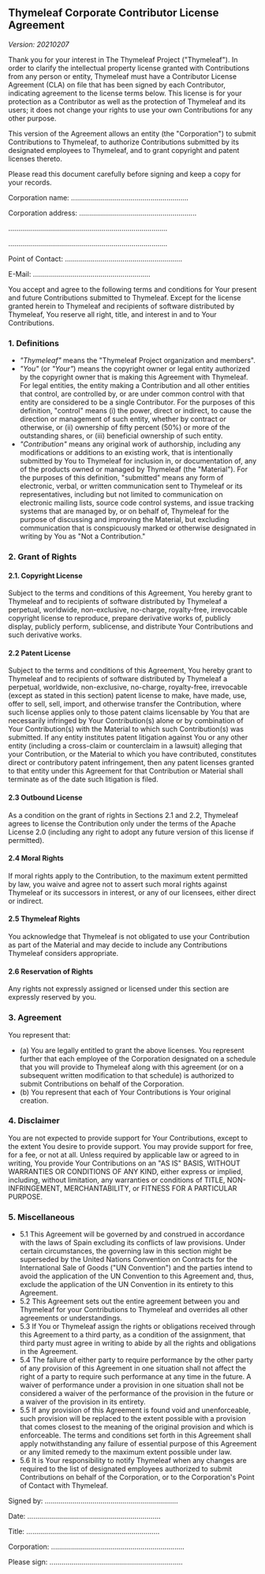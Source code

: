 Thymeleaf Corporate Contributor License Agreement
-------------------------------------------------

_Version: 20210207_

Thank you for your interest in The Thymeleaf Project ("Thymeleaf"). In order to
clarify the intellectual property license granted with Contributions from any
person or entity, Thymeleaf must have a Contributor License Agreement (CLA) on
file that has been signed by each Contributor, indicating agreement to the
license terms below. This license is for your protection as a Contributor as
well as the protection of Thymeleaf and its users; it does not change your
rights to use your own Contributions for any other purpose.

This version of the Agreement allows an entity (the "Corporation") to submit
Contributions to Thymeleaf, to authorize Contributions submitted by its
designated employees to Thymeleaf, and to grant copyright and patent licenses
thereto.

Please read this document carefully before signing and keep a copy for your
records.


Corporation name:    ...........................................................

Corporation address: ...........................................................

................................................................................

................................................................................

Point of Contact:    ...........................................................

E-Mail:              ...........................................................


You accept and agree to the following terms and conditions for Your present and
future Contributions submitted to Thymeleaf. Except for the license granted
herein to Thymeleaf and recipients of software distributed by Thymeleaf, You
reserve all right, title, and interest in and to Your Contributions.


### 1. Definitions

  * _"Thymeleaf"_ means the "Thymeleaf Project organization and members".
  * _"You"_ (or _"Your"_) means the copyright owner or legal entity authorized
    by the copyright owner that is making this Agreement with Thymeleaf. For
    legal entities, the entity making a Contribution and all other entities that
    control, are controlled by, or are under common control with that entity are
    considered to be a single Contributor. For the purposes of this definition,
    "control" means (i) the power, direct or indirect, to cause the direction or
    management of such entity, whether by contract or otherwise, or
    (ii) ownership of fifty percent (50%) or more of the outstanding shares, or
    (iii) beneficial ownership of such entity.
  * _"Contribution"_ means any original work of authorship, including any
    modifications or additions to an existing work, that is intentionally
    submitted by You to Thymeleaf for inclusion in, or documentation of, any of
    the products owned or managed by Thymeleaf (the "Material"). For the
    purposes of this definition, "submitted" means any form of electronic,
    verbal, or written communication sent to Thymeleaf or its representatives,
    including but not limited to communication on electronic mailing lists,
    source code control systems, and issue tracking systems that are managed by,
    or on behalf of, Thymeleaf for the purpose of discussing and improving the
    Material, but excluding communication that is conspicuously marked or
    otherwise designated in writing by You as "Not a Contribution."


### 2. Grant of Rights

#### 2.1. Copyright License

Subject to the terms and conditions of this Agreement, You hereby grant to
Thymeleaf and to recipients of software distributed by Thymeleaf a perpetual,
worldwide, non-exclusive, no-charge, royalty-free, irrevocable copyright license
to reproduce, prepare derivative works of, publicly display, publicly perform,
sublicense, and distribute Your Contributions and such derivative works.

#### 2.2 Patent License

Subject to the terms and conditions of this Agreement, You hereby grant to
Thymeleaf and to recipients of software distributed by Thymeleaf a perpetual,
worldwide, non-exclusive, no-charge, royalty-free, irrevocable (except as stated
in this section) patent license to make, have made, use, offer to sell, sell,
import, and otherwise transfer the Contribution, where such license applies only
to those patent claims licensable by You that are necessarily infringed by Your
Contribution(s) alone or by combination of Your Contribution(s) with the
Material to which such Contribution(s) was submitted. If any entity institutes
patent litigation against You or any other entity (including a cross-claim or
counterclaim in a lawsuit) alleging that your Contribution, or the Material to
which you have contributed, constitutes direct or contributory patent
infringement, then any patent licenses granted to that entity under this
Agreement for that Contribution or Material shall terminate as of the date such
litigation is filed.

#### 2.3 Outbound License

As a condition on the grant of rights in Sections 2.1 and 2.2, Thymeleaf agrees
to license the Contribution only under the terms of the Apache License 2.0
(including any right to adopt any future version of this license if permitted).

#### 2.4 Moral Rights

If moral rights apply to the Contribution, to the maximum extent permitted by
law, you waive and agree not to assert such moral rights against Thymeleaf or
its successors in interest, or any of our licensees, either direct or indirect.

#### 2.5 Thymeleaf Rights

You acknowledge that Thymeleaf is not obligated to use your Contribution as part
of the Material and may decide to include any Contributions Thymeleaf considers
appropriate.

#### 2.6 Reservation of Rights

Any rights not expressly assigned or licensed under this section are expressly
reserved by you.


### 3. Agreement

You represent that:

  * (a) You are legally entitled to grant the above licenses. You represent
    further that each employee of the Corporation designated on a schedule that
    you will provide to Thymeleaf along with this agreement (or on a subsequent
    written modification to that schedule) is authorized to submit Contributions
    on behalf of the Corporation.
  * (b) You represent that each of Your Contributions is Your original creation.


### 4. Disclaimer

You are not expected to provide support for Your Contributions, except to the
extent You desire to provide support. You may provide support for free, for a
fee, or not at all. Unless required by applicable law or agreed to in writing,
You provide Your Contributions on an "AS IS" BASIS, WITHOUT WARRANTIES OR
CONDITIONS OF ANY KIND, either express or implied, including, without
limitation, any warranties or conditions of TITLE, NON-INFRINGEMENT,
MERCHANTABILITY, or FITNESS FOR A PARTICULAR PURPOSE.


### 5. Miscellaneous

  * 5.1 This Agreement will be governed by and construed in accordance with the
        laws of Spain excluding its conflicts of law provisions. Under certain
        circumstances, the governing law in this section might be superseded by
        the United Nations Convention on Contracts for the International Sale
        of Goods ("UN Convention") and the parties intend to avoid the
        application of the UN Convention to this Agreement and, thus, exclude
        the application of the UN Convention in its entirety to this Agreement.
  * 5.2 This Agreement sets out the entire agreement between you and Thymeleaf
        for your Contributions to Thymeleaf and overrides all other agreements
        or understandings.
  * 5.3 If You or Thymeleaf assign the rights or obligations received through
        this Agreement to a third party, as a condition of the assignment, that
        third party must agree in writing to abide by all the rights and
        obligations in the Agreement.
  * 5.4 The failure of either party to require performance by the other party of
        any provision of this Agreement in one situation shall not affect the
        right of a party to require such performance at any time in the future.
        A waiver of performance under a provision in one situation shall not be
        considered a waiver of the performance of the provision in the future or
        a waiver of the provision in its entirety.
  * 5.5 If any provision of this Agreement is found void and unenforceable, such
        provision will be replaced to the extent possible with a provision that
        comes closest to the meaning of the original provision and which is
        enforceable. The terms and conditions set forth in this Agreement shall
        apply notwithstanding any failure of essential purpose of this Agreement
        or any limited remedy to the maximum extent possible under law.
  * 5.6 It is Your responsibility to notify Thymeleaf when any changes are
        required to the list of designated employees authorized to submit
        Contributions on behalf of the Corporation, or to the Corporation's
        Point of Contact with Thymeleaf.




Signed by:   ...................................................................

Date:        ...................................................................

Title:       ...................................................................

Corporation: ...................................................................



Please sign: ...................................................................

